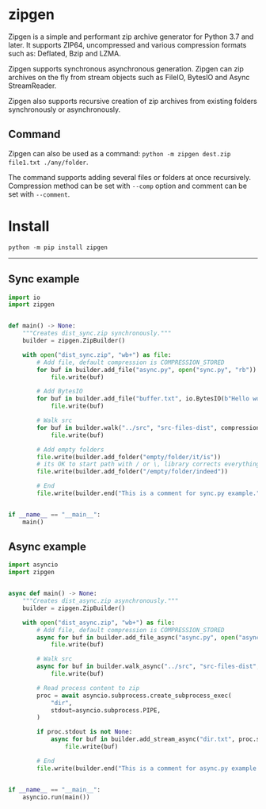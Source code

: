 # zipgen

Zipgen is a simple and performant zip archive generator for Python 3.7 and
later. It supports ZIP64, uncompressed and various compression formats such as:
Deflated, Bzip and LZMA.

Zipgen supports synchronous asynchronous generation. Zipgen can zip archives on
the fly from stream objects such as FileIO, BytesIO and Async StreamReader.

Zipgen also supports recursive creation of zip archives from existing folders
synchronously or asynchronously.

## Command

Zipgen can also be used as a command:
`python -m zipgen dest.zip file1.txt ./any/folder`.

The command supports adding several files or folders at once recursively.
Compression method can be set with `--comp` option and comment can be set with
`--comment`.

# Install

`python -m pip install zipgen`

---

## Sync example

```py
import io
import zipgen


def main() -> None:
    """Creates dist_sync.zip synchronously."""
    builder = zipgen.ZipBuilder()

    with open("dist_sync.zip", "wb+") as file:
        # Add file, default compression is COMPRESSION_STORED
        for buf in builder.add_file("async.py", open("sync.py", "rb")):
            file.write(buf)

        # Add BytesIO
        for buf in builder.add_file("buffer.txt", io.BytesIO(b"Hello world from BytesIO!"), compression=zipgen.COMPRESSION_BZIP2):
            file.write(buf)

        # Walk src
        for buf in builder.walk("../src", "src-files-dist", compression=zipgen.COMPRESSION_DEFLATED):
            file.write(buf)

        # Add empty folders
        file.write(builder.add_folder("empty/folder/it/is"))
        # its OK to start path with / or \, library corrects everything.
        file.write(builder.add_folder("/empty/folder/indeed"))

        # End
        file.write(builder.end("This is a comment for sync.py example."))


if __name__ == "__main__":
    main()
```

## Async example

```py
import asyncio
import zipgen


async def main() -> None:
    """Creates dist_async.zip asynchronously."""
    builder = zipgen.ZipBuilder()

    with open("dist_async.zip", "wb+") as file:
        # Add file, default compression is COMPRESSION_STORED
        async for buf in builder.add_file_async("async.py", open("async.py", "rb")):
            file.write(buf)

        # Walk src
        async for buf in builder.walk_async("../src", "src-files-dist", compression=zipgen.COMPRESSION_DEFLATED):
            file.write(buf)

        # Read process content to zip
        proc = await asyncio.subprocess.create_subprocess_exec(
            "dir",
            stdout=asyncio.subprocess.PIPE,
        )

        if proc.stdout is not None:
            async for buf in builder.add_stream_async("dir.txt", proc.stdout, compression=zipgen.COMPRESSION_LZMA):
                file.write(buf)

        # End
        file.write(builder.end("This is a comment for async.py example."))


if __name__ == "__main__":
    asyncio.run(main())
```
